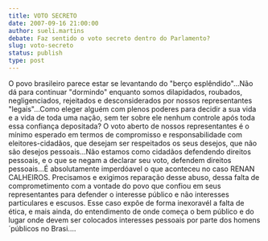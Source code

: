 ```yaml
---
title: VOTO SECRETO
date: 2007-09-16 21:00:00
author: sueli.martins
debate: Faz sentido o voto secreto dentro do Parlamento?
slug: voto-secreto
status: publish 
type: post
---
```


O povo brasileiro parece estar se levantando do "berço esplêndido"...Não dá para continuar "dormindo" enquanto somos dilapidados, roubados, negligenciados, rejeitados e desconsiderados por nossos representantes "legais"...Como eleger alguém com plenos poderes para decidir a sua vida e a vida de toda uma nação, sem ter sobre ele nenhum controle após toda essa confiança depositada? O voto aberto de nossos representantes é o mínimo esperado em termos de compromisso e responsabilidade com eleitores-cidadãos, que desejam ser respeitados os seus desejos, que não são desejos pessoais...Não estamos como cidadãos defendendo direitos pessoais, e o que se negam a declarar seu voto, defendem direitos pessoais...É absolutamente imperdóavel o que aconteceu no caso RENAN CALHEIROS. Precisamos e exigimos reparação desse abuso, dessa falta de comprometimento com a vontade do povo que confiou em seus representantes para defender o interesse público e não interesses particulares e escusos. Esse caso expõe de forma inexoravél a falta de ética, e mais ainda, do entendimento de onde começa o bem público e do lugar onde devem ser colocados interesses pessoais por parte dos homens ´públicos no Brasi....
